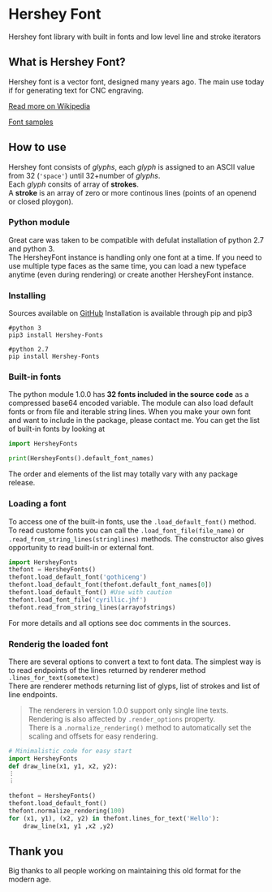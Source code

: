 # Hershey Font
Hershey font library with built in fonts and low level line and stroke iterators

## What is Hershey Font?
Hershey font is a vector font, designed many years ago.
The main use today if for generating text for CNC engraving.

[Read more on Wikipedia](https://en.wikipedia.org/wiki/Hershey_fonts)

[Font samples](http://soft9000.com/HersheyShowcase/)
## How to use
Hershey font consists of _glyphs_, each _glyph_ is assigned to an ASCII value from 32 (`'space'`) until 32+number of _glyphs_.<br/>Each _glyph_ consits of array of **strokes**.<br/>A **stroke** is an array of zero or more continous lines (points of an openend or closed ploygon).
### Python module
Great care was taken to be compatible with defulat installation of python 2.7 and python 3.<br/>
The HersheyFont instance is handling only one font at a time. If you need to use multiple type faces as the same time, you can load a new typeface anytime (even during rendering) or create another HersheyFont instance.
### Installing
Sources available on [GitHub](https://github.com/apshu/HersheyFonts) 
Installation is available through pip and pip3
```ShellSession
#python 3
pip3 install Hershey-Fonts

#python 2.7
pip install Hershey-Fonts
```
### Built-in fonts
The python module 1.0.0 has **32 fonts included in the source code** as a compressed base64 encoded variable.
The module can also load default fonts or from file and iterable string lines. 
When you make your own font and want to include in the package, please contact me.
You can get the list of built-in fonts by looking at 
```Python
import HersheyFonts

print(HersheyFonts().default_font_names)
```
The order and elements of the list may totally vary with any package release.
### Loading a font
To access one of the built-in fonts, use the  `.load_default_font()` method. To read custome fonts you can call the `.load_font_file(file_name)` or `.read_from_string_lines(stringlines)` methods. The constructor also gives opportunity to read built-in or external font.
```Python
import HersheyFonts
thefont = HersheyFonts()
thefont.load_default_font('gothiceng')
thefont.load_default_font(thefont.default_font_names[0])
thefont.load_default_font() #Use with caution
thefont.load_font_file('cyrillic.jhf')
thefont.read_from_string_lines(arrayofstrings)
```
For more details and all options see doc comments in the sources.
### Renderig the loaded font
There are several options to convert a text to font data. The simplest way is to read endpoints of the lines returned by renderer method `.lines_for_text(sometext)`<br/> 
There are renderer methods returning list of glyps, list of strokes and list of line endpoints.
> The renderers in version 1.0.0 support only single line texts.
> Rendering is also affected by `.render_options` property.<br/>
> There is a `.normalize_rendering()` method to automatically set the scaling and offsets for easy rendering.
```Python
# Minimalistic code for easy start
import HersheyFonts
def draw_line(x1, y1, x2, y2):
︙
︙

thefont = HersheyFonts()
thefont.load_default_font()
thefont.normalize_rendering(100)
for (x1, y1), (x2, y2) in thefont.lines_for_text('Hello'):
    draw_line(x1, y1 ,x2 ,y2)
```
## Thank you
Big thanks to all people working on maintaining this old format for the modern age.
